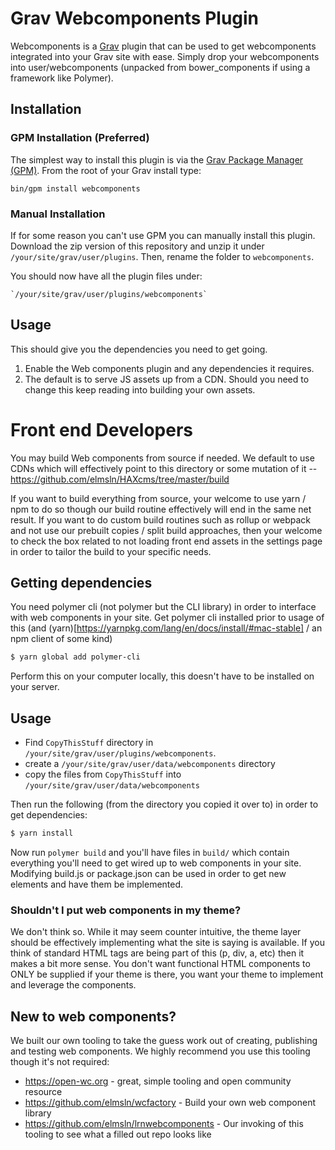 # Grav Webcomponents Plugin

Webcomponents is a [Grav](http://github.com/getgrav/grav) plugin that can be used to get webcomponents integrated into your Grav site with ease. Simply drop your webcomponents into user/webcomponents (unpacked from bower_components if using a framework like Polymer).

## Installation

### GPM Installation (Preferred)

The simplest way to install this plugin is via the [Grav Package Manager (GPM)](http://learn.getgrav.org/advanced/grav-gpm).  From the root of your Grav install type:

    bin/gpm install webcomponents

### Manual Installation

If for some reason you can't use GPM you can manually install this plugin. Download the zip version of this repository and unzip it under `/your/site/grav/user/plugins`. Then, rename the folder to `webcomponents`.

You should now have all the plugin files under:

    `/your/site/grav/user/plugins/webcomponents`

## Usage

This should give you the dependencies you need to get going.
1. Enable the Web components plugin and any dependencies it requires.
2. The default is to serve JS assets up from a CDN.
   Should you need to change this keep reading into building your own assets.


# Front end Developers
You may build Web components from source if needed. We default to use CDNs which will effectively point to
this directory or some mutation of it -- https://github.com/elmsln/HAXcms/tree/master/build

If you want to build everything from source, your welcome to use yarn / npm to do so though our
build routine effectively will end in the same net result.  If you want to do custom build routines
such as rollup or webpack and not use our prebuilt copies / split build approaches, then your welcome
to check the box related to not loading front end assets in the settings page in order to tailor
the build to your specific needs.

## Getting dependencies
You need polymer cli (not polymer but the CLI library) in order to interface with web components in your site. Get polymer cli installed prior to usage of this (and (yarn)[https://yarnpkg.com/lang/en/docs/install/#mac-stable] / an npm client of some kind)
```bash
$ yarn global add polymer-cli
```
Perform this on your computer locally, this doesn't have to be installed on your server.

## Usage
- Find `CopyThisStuff` directory in `/your/site/grav/user/plugins/webcomponents`.
- create a `/your/site/grav/user/data/webcomponents` directory
- copy the files from `CopyThisStuff` into `/your/site/grav/user/data/webcomponents`

Then run the following (from the directory you copied it over to) in order to get dependencies:
```bash
$ yarn install
```
Now run `polymer build` and you'll have files in `build/` which contain everything you'll need to get wired up to web components in your site. Modifying build.js or package.json can be used in order to get new elements and have them be implemented.

### Shouldn't I put web components in my theme?
We don't think so. While it may seem counter intuitive, the theme layer should be effectively implementing what the site is saying is available. If you think of standard HTML tags are being part of this (p, div, a, etc) then it makes a bit more sense. You don't want functional HTML components to ONLY be supplied if your theme is there, you want your theme to implement and leverage the components.

## New to web components?
We built our own tooling to take the guess work out of creating, publishing and testing web components. We highly recommend you use this tooling though it's not required:
- https://open-wc.org - great, simple tooling and open community resource
- https://github.com/elmsln/wcfactory - Build your own web component library
- https://github.com/elmsln/lrnwebcomponents - Our invoking of this tooling to see what a filled out repo looks like